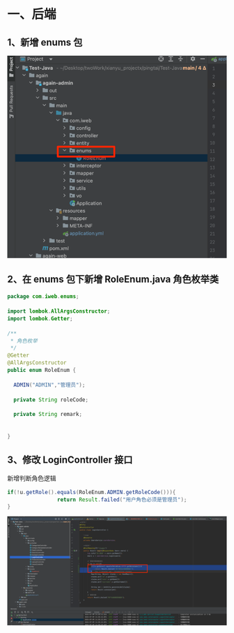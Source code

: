 # 一、后端
## 1、新增 enums 包
![img.png](images/package.png)
## 2、在 enums 包下新增 RoleEnum.java 角色枚举类
```java
package com.iweb.enums;

import lombok.AllArgsConstructor;
import lombok.Getter;

/**
 * 角色枚举
 */
@Getter
@AllArgsConstructor
public enum RoleEnum {

  ADMIN("ADMIN","管理员");

  private String roleCode;

  private String remark;


}

```
## 3、修改 LoginController 接口
新增判断角色逻辑
```java
if(!u.getRole().equals(RoleEnum.ADMIN.getRoleCode())){
                return Result.failed("用户角色必须是管理员");
}
```
![img.png](images/juese.png)
